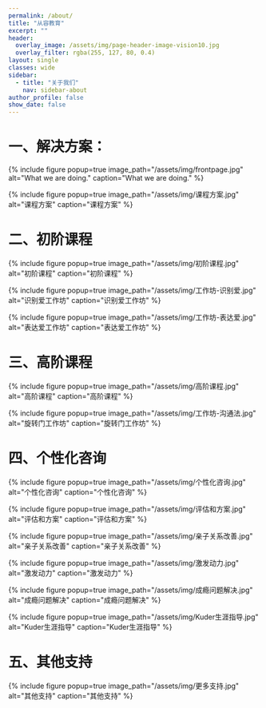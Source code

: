 ```yaml
---
permalink: /about/
title: "从容教育"
excerpt: ""
header:
  overlay_image: /assets/img/page-header-image-vision10.jpg
  overlay_filter: rgba(255, 127, 80, 0.4)
layout: single
classes: wide
sidebar:
  - title: "关于我们"
    nav: sidebar-about
author_profile: false
show_date: false
---
```


# 一、解决方案：

{% include figure popup=true image_path="/assets/img/frontpage.jpg" alt="What we are doing." caption="What we are doing." %}

{% include figure popup=true image_path="/assets/img/课程方案.jpg" alt="课程方案" caption="课程方案" %}

# 二、初阶课程

{% include figure popup=true image_path="/assets/img/初阶课程.jpg" alt="初阶课程" caption="初阶课程" %}

{% include figure popup=true image_path="/assets/img/工作坊-识别爱.jpg" alt="识别爱工作坊" caption="识别爱工作坊" %}

{% include figure popup=true image_path="/assets/img/工作坊-表达爱.jpg" alt="表达爱工作坊" caption="表达爱工作坊" %}

# 三、高阶课程

{% include figure popup=true image_path="/assets/img/高阶课程.jpg" alt="高阶课程" caption="高阶课程" %}

{% include figure popup=true image_path="/assets/img/工作坊-沟通法.jpg" alt="旋转门工作坊" caption="旋转门工作坊" %}

# 四、个性化咨询

{% include figure popup=true image_path="/assets/img/个性化咨询.jpg" alt="个性化咨询" caption="个性化咨询" %}

{% include figure popup=true image_path="/assets/img/评估和方案.jpg" alt="评估和方案" caption="评估和方案" %}

{% include figure popup=true image_path="/assets/img/亲子关系改善.jpg" alt="亲子关系改善" caption="亲子关系改善" %}

{% include figure popup=true image_path="/assets/img/激发动力.jpg" alt="激发动力" caption="激发动力" %}

{% include figure popup=true image_path="/assets/img/成瘾问题解决.jpg" alt="成瘾问题解决" caption="成瘾问题解决" %}

{% include figure popup=true image_path="/assets/img/Kuder生涯指导.jpg" alt="Kuder生涯指导" caption="Kuder生涯指导" %}

# 五、其他支持

{% include figure popup=true image_path="/assets/img/更多支持.jpg" alt="其他支持" caption="其他支持" %}